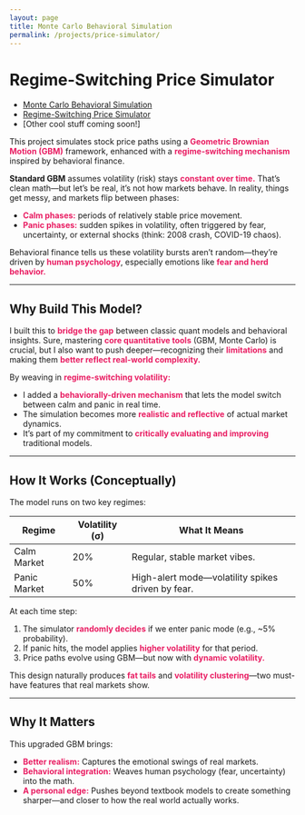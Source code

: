 ```yaml
---
layout: page
title: Monte Carlo Behavioral Simulation
permalink: /projects/price-simulator/
---
```


#  Regime-Switching Price Simulator

- [Monte Carlo Behavioral Simulation](/projects/monte-carlo/index.html)
- [Regime-Switching Price Simulator](/projects/price-simulator/index.html)
- [Other cool stuff coming soon!]

This project simulates stock price paths using a <strong style="color:#e91e63;">Geometric Brownian Motion (GBM)</strong> framework, enhanced with a <strong style="color:#e91e63;">regime-switching mechanism</strong> inspired by behavioral finance.

**Standard GBM** assumes volatility (risk) stays <strong style="color:#e91e63;">constant over time.</strong> That’s clean math—but let’s be real, it’s not how markets behave. In reality, things get messy, and markets flip between phases:

- <strong style="color:#e91e63;">Calm phases:</strong> periods of relatively stable price movement.
- <strong style="color:#e91e63;">Panic phases:</strong> sudden spikes in volatility, often triggered by fear, uncertainty, or external shocks (think: 2008 crash, COVID-19 chaos).

Behavioral finance tells us these volatility bursts aren’t random—they’re driven by <strong style="color:#e91e63;">human psychology</strong>, especially emotions like <strong style="color:#e91e63;">fear and herd behavior.</strong>

---

##  Why Build This Model?

I built this to <strong style="color:#e91e63;">bridge the gap</strong> between classic quant models and behavioral insights. Sure, mastering <strong style="color:#e91e63;">core quantitative tools</strong> (GBM, Monte Carlo) is crucial, but I also want to push deeper—recognizing their <strong style="color:#e91e63;">limitations</strong> and making them <strong style="color:#e91e63;">better reflect real-world complexity.</strong>

By weaving in <strong style="color:#e91e63;">regime-switching volatility:</strong>

- I added a <strong style="color:#e91e63;">behaviorally-driven mechanism</strong> that lets the model switch between calm and panic in real time.
- The simulation becomes more <strong style="color:#e91e63;">realistic and reflective</strong> of actual market dynamics.
- It’s part of my commitment to <strong style="color:#e91e63;">critically evaluating and improving</strong> traditional models.

---

##  How It Works (Conceptually)

The model runs on two key regimes:

| Regime         | Volatility (σ) | What It Means                                           |
|----------------|----------------|---------------------------------------------------------|
| Calm Market    | 20%            | Regular, stable market vibes.                            |
| Panic Market   | 50%            | High-alert mode—volatility spikes driven by fear.        |

At each time step:

1. The simulator <strong style="color:#e91e63;">randomly decides</strong> if we enter panic mode (e.g., ~5% probability).
2. If panic hits, the model applies <strong style="color:#e91e63;">higher volatility</strong> for that period.
3. Price paths evolve using GBM—but now with <strong style="color:#e91e63;">dynamic volatility.</strong>

This design naturally produces <strong style="color:#e91e63;">fat tails</strong> and <strong style="color:#e91e63;">volatility clustering</strong>—two must-have features that real markets show.

---

##  Why It Matters

This upgraded GBM brings:

- <strong style="color:#e91e63;">Better realism:</strong> Captures the emotional swings of real markets.
- <strong style="color:#e91e63;">Behavioral integration:</strong> Weaves human psychology (fear, uncertainty) into the math.
- <strong style="color:#e91e63;">A personal edge:</strong> Pushes beyond textbook models to create something sharper—and closer to how the real world actually works.
